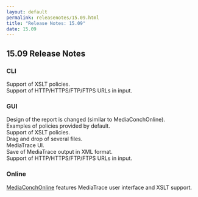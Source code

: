 ```yaml
---
layout: default
permalink: releasenotes/15.09.html
title: "Release Notes: 15.09"
date: 15.09
---
```

## 15.09 Release Notes

### CLI

Support of XSLT policies.  
Support of HTTP/HTTPS/FTP/FTPS URLs in input.  

### GUI

Design of the report is changed (similar to MediaConchOnline).  
Examples of policies provided by default.  
Support of XSLT policies.  
Drag and drop of several files.  
MediaTrace UI.  
Save of MediaTrace output in XML format.  
Support of HTTP/HTTPS/FTP/FTPS URLs in input.  

### Online

[MediaConchOnline](https://mediaarea.net/MediaConchOnline/) features MediaTrace user interface and XSLT support.
